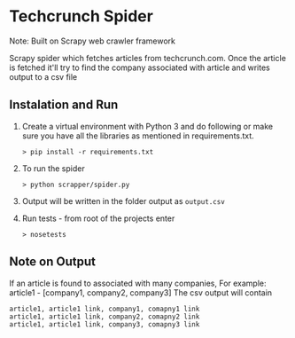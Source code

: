 # Techcrunch Spider
Note: Built on Scrapy web crawler framework

Scrapy spider which fetches articles from techcrunch.com. Once the article is fetched it'll try to find the company associated with article and writes output to a csv file


## Instalation and Run
1. Create a virtual environment with Python 3 and do following or make sure you have all the libraries as mentioned in requirements.txt.
    
    `> pip install -r requirements.txt`
2. To run the spider
  
    `> python scrapper/spider.py`
3. Output will be written in the folder output as `output.csv`
4. Run tests - from root of the projects enter
    
    `> nosetests`

## Note on Output
If an article is found to associated with many companies, For example: article1 - [company1, company2, company3]
The csv output will contain
  ```
  article1, article1 link, company1, comapny1 link
  article1, article1 link, company2, comapny2 link
  article1, article1 link, company3, comapny3 link
  ```
